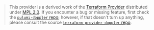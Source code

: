 > This provider is a derived work of the [Terraform Provider](https://github.com/DopplerHQ/terraform-provider-doppler)
> distributed under [MPL 2.0](https://www.mozilla.org/en-US/MPL/2.0/). If you encounter a bug or missing feature,
> first check the [`pulumi-doppler` repo](https://github.com/pulumiverse/pulumi-doppler/issues); however, if that doesn't turn up anything,
> please consult the source [`terraform-provider-doppler` repo](https://github.com/DopplerHQ/terraform-provider-doppler/issues).